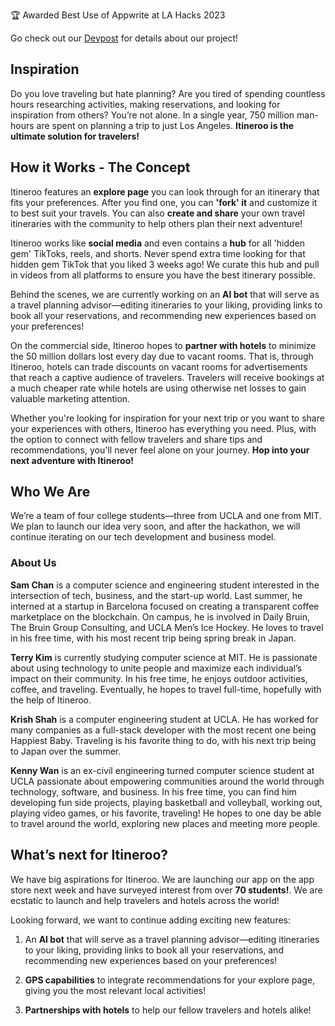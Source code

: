 🏆 Awarded Best Use of Appwrite at LA Hacks 2023


Go check out our [Devpost](https://devpost.com/software/netchill) for details about our project!

## Inspiration

Do you love traveling but hate planning? Are you tired of spending countless hours researching activities, making reservations, and looking for inspiration from others? You’re not alone. In a single year, 750 million man-hours are spent on planning a trip to just Los Angeles. **Itineroo is the ultimate solution for travelers!** 

## How it Works - The Concept

Itineroo features an **explore page** you can look through for an itinerary that fits your preferences. After you find one, you can **'fork' it** and customize it to best suit your travels. You can also **create and share** your own travel itineraries with the community to help others plan their next adventure! 

Itineroo works like **social media** and even contains a **hub** for all 'hidden gem' TikToks, reels, and shorts. Never spend extra time looking for that hidden gem TikTok that you liked 3 weeks ago! We curate this hub and pull in videos from all platforms to ensure you have the best itinerary possible. 

Behind the scenes, we are currently working on an **AI bot** that will serve as a travel planning advisor—editing itineraries to your liking, providing links to book all your reservations, and recommending new experiences based on your preferences!

On the commercial side, Itineroo hopes to **partner with hotels** to minimize the 50 million dollars lost every day due to vacant rooms. That is, through Itineroo, hotels can trade discounts on vacant rooms for advertisements that reach a captive audience of travelers. Travelers will receive bookings at a much cheaper rate while hotels are using otherwise net losses to gain valuable marketing attention.

Whether you're looking for inspiration for your next trip or you want to share your experiences with others, Itineroo has everything you need. Plus, with the option to connect with fellow travelers and share tips and recommendations, you'll never feel alone on your journey. **Hop into your next adventure with Itineroo!**

## Who We Are

We’re a team of four college students—three from UCLA and one from MIT. We plan to launch our idea very soon, and after the hackathon, we will continue iterating on our tech development and business model. 

### About Us

**Sam Chan** is a computer science and engineering student interested in the intersection of tech, business, and the start-up world. Last summer, he interned at a startup in Barcelona focused on creating a transparent coffee marketplace on the blockchain. On campus, he is involved in Daily Bruin, The Bruin Group Consulting, and UCLA Men’s Ice Hockey. He loves to travel in his free time, with his most recent trip being spring break in Japan.

**Terry Kim** is currently studying computer science at MIT. He is passionate about using technology to unite people and maximize each individual’s impact on their community. In his free time, he enjoys outdoor activities, coffee, and traveling. Eventually, he hopes to travel full-time, hopefully with the help of Itineroo. 

**Krish Shah** is a computer engineering student at UCLA. He has worked for many companies as a full-stack developer with the most recent one being Happiest Baby. Traveling is his favorite thing to do, with his next trip being to Japan over the summer.

**Kenny Wan** is an ex-civil engineering turned computer science student at UCLA passionate about empowering communities around the world through technology,  software, and business. In his free time, you can find him developing fun side projects, playing basketball and volleyball, working out, playing video games, or his favorite, traveling! He hopes to one day be able to travel around the world, exploring new places and meeting more people.

## What’s next for Itineroo?

We have big aspirations for Itineroo. We are launching our app on the app store next week and have surveyed interest from over **70 students!**. We are ecstatic to launch and help travelers and hotels across the world!

Looking forward, we want to continue adding exciting new features:
1.  An **AI bot** that will serve as a travel planning advisor—editing itineraries to your liking, providing links to book all your reservations, and recommending new experiences based on your preferences!

2. **GPS capabilities** to integrate recommendations for your explore page, giving you the most relevant local activities!

3. **Partnerships with hotels** to help our fellow travelers and hotels alike!
